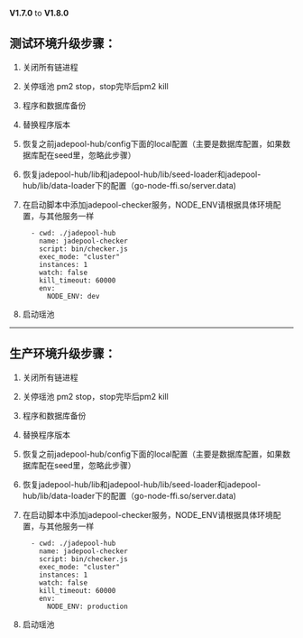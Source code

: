 **V1.7.0** to **V1.8.0**

## 测试环境升级步骤：

1. 关闭所有链进程

2. 关停瑶池 pm2 stop，stop完毕后pm2 kill

3. 程序和数据库备份

4. 替换程序版本

5. 恢复之前jadepool-hub/config下面的local配置（主要是数据库配置，如果数据库配在seed里，忽略此步骤）

6. 恢复jadepool-hub/lib和jadepool-hub/lib/seed-loader和jadepool-hub/lib/data-loader下的配置（go-node-ffi.so/server.data) 

7. 在启动脚本中添加jadepool-checker服务，NODE_ENV请根据具体环境配置，与其他服务一样

   ```
     - cwd: ./jadepool-hub
       name: jadepool-checker
       script: bin/checker.js
       exec_mode: "cluster"
       instances: 1
       watch: false
       kill_timeout: 60000
       env:
         NODE_ENV: dev
   ```
   
9. 启动瑶池


****

## 生产环境升级步骤：

1. 关闭所有链进程

2. 关停瑶池 pm2 stop，stop完毕后pm2 kill

3. 程序和数据库备份

4. 替换程序版本

5. 恢复之前jadepool-hub/config下面的local配置（主要是数据库配置，如果数据库配在seed里，忽略此步骤）

6. 恢复jadepool-hub/lib和jadepool-hub/lib/seed-loader和jadepool-hub/lib/data-loader下的配置（go-node-ffi.so/server.data) 

7. 在启动脚本中添加jadepool-checker服务，NODE_ENV请根据具体环境配置，与其他服务一样

   ```
     - cwd: ./jadepool-hub
       name: jadepool-checker
       script: bin/checker.js
       exec_mode: "cluster"
       instances: 1
       watch: false
       kill_timeout: 60000
       env:
         NODE_ENV: production
   ```
   
9. 启动瑶池
